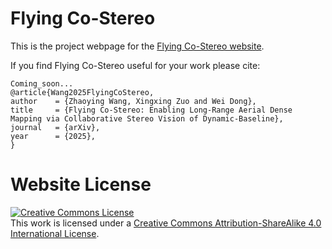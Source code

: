 # Flying Co-Stereo

This is the project webpage for the [Flying Co-Stereo website](https://xingxingzuo.github.io/flying_co_stereo).

If you find Flying Co-Stereo useful for your work please cite:
```
Coming_soon...
@article{Wang2025FlyingCoStereo,
author    = {Zhaoying Wang, Xingxing Zuo and Wei Dong},
title     = {Flying Co-Stereo: Enabling Long-Range Aerial Dense Mapping via Collaborative Stereo Vision of Dynamic-Baseline},
journal   = {arXiv},
year      = {2025},
}
```

# Website License
<a rel="license" href="http://creativecommons.org/licenses/by-sa/4.0/"><img alt="Creative Commons License" style="border-width:0" src="https://i.creativecommons.org/l/by-sa/4.0/88x31.png" /></a><br />This work is licensed under a <a rel="license" href="http://creativecommons.org/licenses/by-sa/4.0/">Creative Commons Attribution-ShareAlike 4.0 International License</a>.
